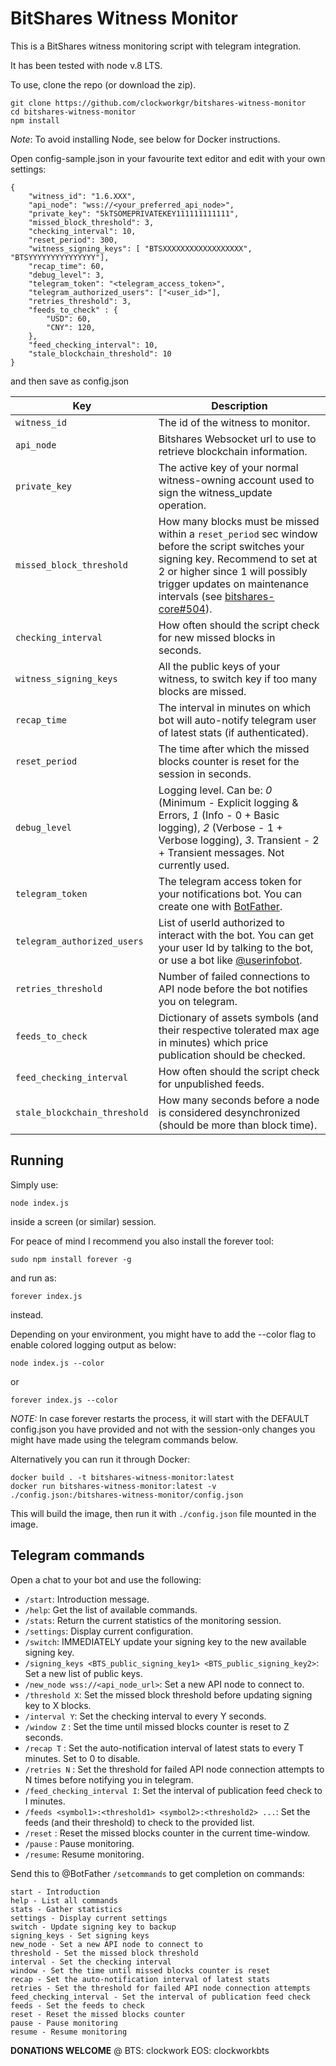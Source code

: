# BitShares Witness Monitor

This is a BitShares witness monitoring script with telegram integration.

It has been tested with node v.8 LTS.

To use, clone the repo (or download the zip).

```
git clone https://github.com/clockworkgr/bitshares-witness-monitor
cd bitshares-witness-monitor
npm install
```

*Note*: To avoid installing Node, see below for Docker instructions.

Open config-sample.json in your favourite text editor and edit with your own settings:

```
{
    "witness_id": "1.6.XXX",
    "api_node": "wss://<your_preferred_api_node>",
    "private_key": "5kTSOMEPRIVATEKEY111111111111",
    "missed_block_threshold": 3,
    "checking_interval": 10,
    "reset_period": 300,
    "witness_signing_keys": [ "BTSXXXXXXXXXXXXXXXXXX", "BTSYYYYYYYYYYYYYYY"],
    "recap_time": 60,
    "debug_level": 3,
    "telegram_token": "<telegram_access_token>",
    "telegram_authorized_users": ["<user_id>"],
    "retries_threshold": 3,
    "feeds_to_check" : {
        "USD": 60,
        "CNY": 120,
    },
    "feed_checking_interval": 10,
    "stale_blockchain_threshold": 10
}
``` 
  
and then save as config.json

| Key | Description |
| --- | --- |
| `witness_id` | The id of the witness to monitor. |
| `api_node` | Bitshares Websocket url to use to retrieve blockchain information. |
| `private_key`  | The active key of your normal witness-owning account used to sign the witness_update operation. |
| `missed_block_threshold`  | How many blocks must be missed within a `reset_period` sec window before the script switches your signing key. Recommend to set at 2 or higher since 1 will possibly trigger updates on maintenance intervals (see [bitshares-core#504](https://github.com/bitshares/bitshares-core/issues/504)). |
| `checking_interval` | How often should the script check for new missed blocks in seconds. |
| `witness_signing_keys`  | All the public keys of your witness, to switch key if too many blocks are missed. |
| `recap_time`  | The interval in minutes on which bot will auto-notify telegram user of latest stats (if authenticated). |
| `reset_period`  | The time after which the missed blocks counter is reset for the session in seconds. |
| `debug_level`  | Logging level. Can be: _0_ (Minimum - Explicit logging & Errors, _1_ (Info - 0 + Basic logging), _2_ (Verbose - 1 + Verbose logging),  _3_. Transient - 2 + Transient messages.  Not currently used. |
| `telegram_token`  | The telegram access token for your notifications bot. You can create one with [BotFather](https://telegram.me/BotFather). |
| `telegram_authorized_users` | List of userId authorized to interact with the bot. You can get your user Id by talking to the bot, or use a bot like [@userinfobot](https://telegram.me/userinfobot). |
| `retries_threshold`  | Number of failed connections to API node before the bot notifies you on telegram. |
| `feeds_to_check`| Dictionary of assets symbols (and their respective tolerated max age in minutes) which price publication should be checked. |
| `feed_checking_interval` | How often should the script check for unpublished feeds. | 
| `stale_blockchain_threshold` | How many seconds before a node is considered desynchronized (should be more than block time).| 

## Running

Simply use:

`node index.js`

inside a screen (or similar) session.

For peace of mind I recommend you also install the forever tool:

`sudo npm install forever -g`

and run as:

`forever index.js`

instead.

Depending on your environment, you might have to add the --color flag to enable colored logging output as below:

`node index.js --color`

or

`forever index.js --color`


*NOTE:* In case forever restarts the process, it will start with the DEFAULT config.json you have provided and not with the session-only changes you might have made using the telegram commands below.

Alternatively you can run it through Docker:

```
docker build . -t bitshares-witness-monitor:latest
docker run bitshares-witness-monitor:latest -v ./config.json:/bitshares-witness-monitor/config.json
```

This will build the image, then run it with `./config.json` file mounted in the image.

## Telegram commands

Open a chat to your bot and use the following:

- `/start`: Introduction message.
- `/help`: Get the list of available commands. 
- `/stats`: Return the current statistics of the monitoring session.
- `/settings`: Display current configuration.
- `/switch`: IMMEDIATELY update your signing key to the new available signing key.
- `/signing_keys <BTS_public_signing_key1> <BTS_public_signing_key2>`: Set a new list of public keys.
- `/new_node wss://<api_node_url>`: Set a new API node to connect to.
- `/threshold X`: Set the missed block threshold before updating signing key to X blocks.
- `/interval Y`: Set the checking interval to every Y seconds.
- `/window Z` : Set the time until missed blocks counter is reset to Z seconds.
- `/recap T` : Set the auto-notification interval of latest stats to every T minutes. Set to 0 to disable.
- `/retries N` : Set the threshold for failed API node connection attempts to N times before notifying you in telegram.
- `/feed_checking_interval I`: Set the interval of publication feed check to I minutes.
- `/feeds <symbol1>:<threshold1> <symbol2>:<threshold2> ...`: Set the feeds (and their threshold) to check to the provided list.
- `/reset` : Reset the missed blocks counter in the current time-window.
- `/pause` : Pause monitoring.
- `/resume`: Resume monitoring.

Send this to @BotFather `/setcommands` to get completion on commands:

```
start - Introduction
help - List all commands
stats - Gather statistics
settings - Display current settings
switch - Update signing key to backup
signing_keys - Set signing keys
new_node - Set a new API node to connect to
threshold - Set the missed block threshold
interval - Set the checking interval
window - Set the time until missed blocks counter is reset
recap - Set the auto-notification interval of latest stats
retries - Set the threshold for failed API node connection attempts 
feed_checking_interval - Set the interval of publication feed check
feeds - Set the feeds to check
reset - Reset the missed blocks counter
pause - Pause monitoring
resume - Resume monitoring
```

**DONATIONS WELCOME**
@
BTS: clockwork
EOS: clockworkbts
